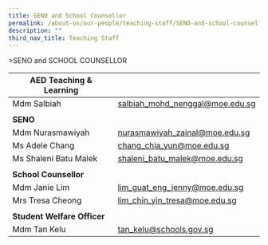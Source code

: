 ```yaml
---
title: SENO and School Counsellor
permalink: /about-us/our-people/teaching-staff/SENO-and-school-counsellor/
description: ""
third_nav_title: Teaching Staff
---
```

&gt;SENO and SCHOOL COUNSELLOR

<table>
<thead>
  <tr>
    <th>AED Teaching &amp; Learning</th>
    <th></th>
  </tr>
</thead>
<tbody>
  <tr>
    <td>Mdm Salbiah<br></td>
    <td><a href="mailto:salbiah_mohd_nenggal@moe.edu.sg">salbiah_mohd_nenggal@moe.edu.sg</a></td>
  </tr>
  <tr>
    <td></td>
    <td></td>
  </tr>
  <tr>
    <td><b>SENO</b></td>
    <td></td>
  </tr>
  <tr>
    <td>Mdm Nurasmawiyah</td>
    <td><a href="mailto:nurasmawiyah_zainal@moe.edu.sg">nurasmawiyah_zainal@moe.edu.sg</a> </td>
  </tr>
  <tr>
    <td>Ms Adele Chang</td>
    <td><a href="mailto:chang_chia_yun@moe.edu.sg">chang_chia_yun@moe.edu.sg</a><br></td>
  </tr>
  <tr>
    <td>Ms Shaleni Batu Malek </td>
    <td><a href="mailto:shaleni_batu_malek@moe.edu.sg">shaleni_batu_malek@moe.edu.sg</a></td>
  </tr>
  <tr>
    <td> </td>
    <td> </td>
  </tr>
  <tr>
    <td><b>School Counsellor</b></td>
    <td> </td>
  </tr>
  <tr>
    <td>Mdm Janie Lim</td>
    <td><a href="mailto:lim_guat_eng_jenny@moe.edu.sg">lim_guat_eng_jenny@moe.edu.sg</a></td>
  </tr>
  <tr>
    <td>Mrs Tresa Cheong</td>
    <td><a href="mailto:lim_chin_yin_tresa@moe.edu.sg">lim_chin_yin_tresa@moe.edu.sg</a></td>
  </tr>
  <tr>
    <td> </td>
    <td> </td>
  </tr>
  <tr>
    <td> <b>Student Welfare Officer</b></td>
    <td> </td>
  </tr>
  <tr>
    <td> Mdm Tan Kelu</td>
    <td><a href="mailto:tan_kelu@schools.gov.sg">tan_kelu@schools.gov.sg</a></td>
  </tr>
</tbody>
</table>